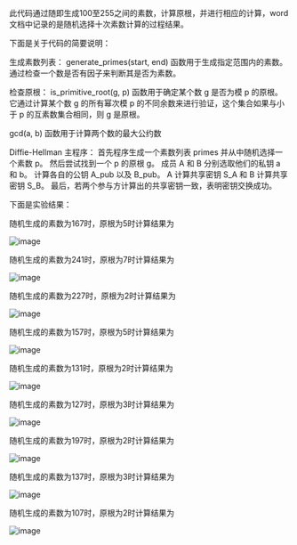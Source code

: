 此代码通过随即生成100至255之间的素数，计算原根，并进行相应的计算，word文档中记录的是随机选择十次素数计算的过程结果。

下面是关于代码的简要说明：

生成素数列表：
generate_primes(start, end) 函数用于生成指定范围内的素数。
通过检查一个数是否有因子来判断其是否为素数。


检查原根：
is_primitive_root(g, p) 函数用于确定某个数 g 是否为模 p 的原根。
它通过计算某个数 g 的所有幂次模 p 的不同余数来进行验证，这个集合如果与小于 p 的互素数集合相同，则 g 是原根。

gcd(a, b) 函数用于计算两个数的最大公约数

Diffie-Hellman 主程序：
首先程序生成一个素数列表 primes 并从中随机选择一个素数 p。
然后尝试找到一个 p 的原根 g。
成员 A 和 B 分别选取他们的私钥 a 和 b。
计算各自的公钥 A_pub 以及 B_pub。
A 计算共享密钥 S_A 和 B 计算共享密钥 S_B。
最后，若两个参与方计算出的共享密钥一致，表明密钥交换成功。

下面是实验结果：

随机生成的素数为167时，原根为5时计算结果为

![image](https://github.com/user-attachments/assets/2e9f4f37-4a57-44ea-a92f-d60af32f56e7)

 
随机生成的素数为241时，原根为7时计算结果为

![image](https://github.com/user-attachments/assets/4a762392-761b-4a57-99ee-8b4c17a69584)

 
随机生成的素数为227时，原根为2时计算结果为

![image](https://github.com/user-attachments/assets/2de560a8-6493-4b22-9fd0-757133718062)

 
随机生成的素数为157时，原根为5时计算结果为

![image](https://github.com/user-attachments/assets/858b50de-23f1-47bc-a94a-7d02d696ae17)

 
随机生成的素数为131时，原根为2时计算结果为

![image](https://github.com/user-attachments/assets/d8d93189-1345-4b2a-b4c3-7073061ddc8c)

 
随机生成的素数为127时，原根为3时计算结果为

![image](https://github.com/user-attachments/assets/277bc855-b200-4e4d-86f0-641ec23047d3)

 
随机生成的素数为197时，原根为2时计算结果为

![image](https://github.com/user-attachments/assets/15e8c623-0708-472a-8534-d3adb63b5fbf)

 
随机生成的素数为137时，原根为3时计算结果为

![image](https://github.com/user-attachments/assets/ff3d2d8d-9c48-40d3-90c2-dade60d57c93)

 
随机生成的素数为107时，原根为2时计算结果为

 ![image](https://github.com/user-attachments/assets/0891bb29-e632-4cc4-8cd2-cfbaff72f393)
